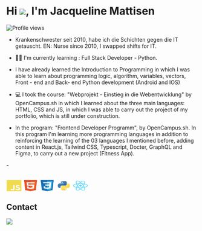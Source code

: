 <h1 align="left">Hi <img src="https://raw.githubusercontent.com/kaueMarques/kaueMarques/master/hi.gif" height="30px">, I'm Jacqueline Mattisen</h1>
<p align="left"> <img src="https://komarev.com/ghpvc/?username=jacmattisen&color=yellow" alt="Profile views" /> </p>

- Krankenschwester seit 2010, habe ich die Schichten gegen die IT getauscht. EN:  Nurse since 2010, I swapped shifts for IT. 
- 👩‍🎓 I'm currently learning : Full Stack Developer - Python.
- I have already learned the Introduction to Programming in which I was able to learn about programming logic, algorithm, variables, vectors, Front - end and Back- end Python development (Android and IOS)
- 💻 I took the course: "Webprojekt - Einstieg in die Webentwicklung" by OpenCampus.sh in which I learned about the three main languages: HTML, CSS and JS, in which I was able to carry out the project of my portfolio, which is still under construction.

- In the program: "Frontend Developer Programm", by OpenCampus.sh.  In this program I'm learning more programming languages in addition to reinforcing the learning of the 03 languages I mentioned before, adding content in React.js, Tailwind CSS, Typescript, Docter, GraphQL and Figma, to carry out a new project (Fitness App).

-<div style="display: inline_block"><br>
  <img align="center" alt="Jac-Js" height="30" width="40" src="https://raw.githubusercontent.com/devicons/devicon/master/icons/javascript/javascript-plain.svg">
  <img align="center" alt="Jac-HTML" height="30" width="40" src="https://raw.githubusercontent.com/devicons/devicon/master/icons/html5/html5-original.svg">
  <img align="center" alt="Jac-CSS" height="30" width="40" src="https://raw.githubusercontent.com/devicons/devicon/master/icons/css3/css3-original.svg">
  <img align="center" alt="Jac-Python" height="30" width="40" src="https://raw.githubusercontent.com/devicons/devicon/master/icons/python/python-original.svg">
  <img align="center" alt="Jac-React" height="30" width="40" src="https://raw.githubusercontent.com/devicons/devicon/master/icons/react/react-original.svg">

  
## Contact

  <a href = "mailto:jacquemattisen@gmail.com"><img src="https://img.shields.io/badge/-Gmail-%23333?style=for-the-badge&logo=gmail&logoColor=white" target="_blank"></a>
  
</div>
<!---
JacMattisen/JacMattisen is a ✨ special ✨ repository because its `README.md` (this file) appears on your GitHub profile.
You can click the Preview link to take a look at your changes.
--->
